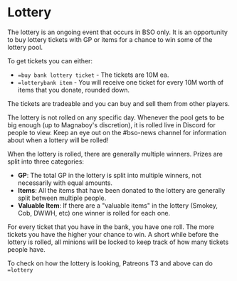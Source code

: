 # Lottery

The lottery is an ongoing event that occurs in BSO only. It is an opportunity to buy lottery tickets with GP or items for a chance to win some of the lottery pool.

To get tickets you can either:

* `=buy bank lottery ticket` - The tickets are 10M ea.
* `=lotterybank item` -  You will receive one ticket for every 10M worth of items that you donate, rounded down.

The tickets are tradeable and you can buy and sell them from other players. 

The lottery is not rolled on any specific day. Whenever the pool gets to be big enough \(up to Magnaboy's discretion\), it is rolled live in Discord for people to view. Keep an eye out on the \#bso-news channel for information about when a lottery will be rolled!

When the lottery is rolled, there are generally multiple winners. Prizes are split into three categories:

* **GP**: The total GP in the lottery is split into multiple winners, not necessarily with equal amounts.
* **Items**: All the items that have been donated to the lottery are generally split between multiple people.  
* **Valuable Item**: If there are a "valuable items" in the lottery \(Smokey, Cob, DWWH, etc\) one winner is rolled for each one.

For every ticket that you have in the bank, you have one roll. The more tickets you have the higher your chance to win. A short while before the lottery is rolled, all minions will be locked to keep track of how many tickets people have.

To check on how the lottery is looking, Patreons T3 and above can do `=lottery`

